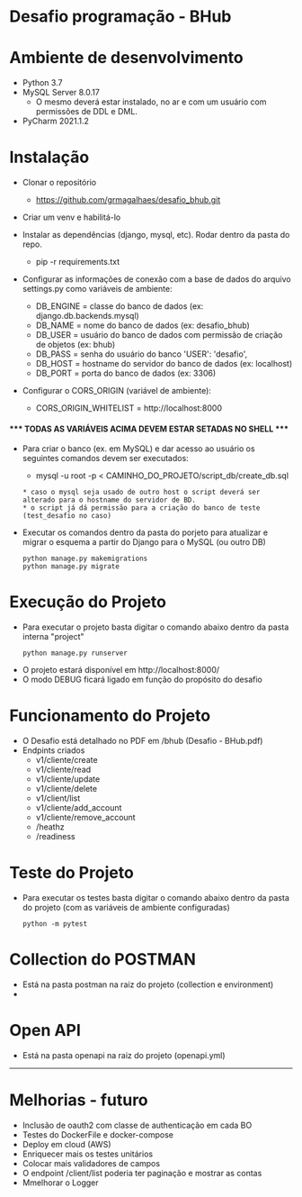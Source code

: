 # Desafio programação - BHub

# Ambiente de desenvolvimento
* Python 3.7
* MySQL Server 8.0.17 
  * O mesmo deverá estar instalado, no ar e com um usuário com permissões de DDL e DML.
* PyCharm 2021.1.2

# Instalação
* Clonar o repositório 
  * https://github.com/grmagalhaes/desafio_bhub.git
* Criar um venv e habilitá-lo
* Instalar as dependências (django, mysql, etc). Rodar dentro da pasta do repo.
    * pip -r requirements.txt
* Configurar as informações de conexão com a base de dados do arquivo settings.py como variáveis de ambiente:  
    * DB_ENGINE = classe do banco de dados (ex: django.db.backends.mysql)
    * DB_NAME = nome do banco de dados (ex: desafio_bhub)
    * DB_USER = usuário do banco de dados com permissão de criação de objetos (ex: bhub)
    * DB_PASS = senha do usuário do banco  'USER': 'desafio',
    * DB_HOST = hostname do servidor do banco de dados (ex: localhost)
    * DB_PORT = porta do banco de dados (ex: 3306)

* Configurar o CORS_ORIGIN (variável de ambiente):
    * CORS_ORIGIN_WHITELIST = http://localhost:8000

#### *** TODAS AS VARIÁVEIS ACIMA DEVEM ESTAR SETADAS NO SHELL *** 
  
* Para criar o banco (ex. em MySQL) e dar acesso ao usuário os seguintes comandos devem ser executados:
    *  mysql -u root -p < CAMINHO_DO_PROJETO/script_db/create_db.sql
    ```
    * caso o mysql seja usado de outro host o script deverá ser alterado para o hostname do servidor de BD.
    * o script já dá permissão para a criação do banco de teste (test_desafio no caso)
    ```
    
* Executar os comandos dentro da pasta do porjeto para atualizar e migrar o esquema a partir do Django para o MySQL (ou outro DB)
    ```
    python manage.py makemigrations
    python manage.py migrate
    ```

# Execução do Projeto
* Para executar o projeto basta digitar o comando abaixo dentro da pasta interna "project"
    ```
    python manage.py runserver
    ```
* O projeto estará disponível em http://localhost:8000/
* O modo DEBUG ficará ligado em função do propósito do desafio

# Funcionamento do Projeto
* O Desafio está detalhado no PDF em /bhub (Desafio - BHub.pdf)  
* Endpints criados
  * v1/cliente/create
  * v1/cliente/read
  * v1/cliente/update
  * v1/cliente/delete
  * v1/client/list
  * v1/cliente/add_account
  * v1/cliente/remove_account
  * /heathz
  * /readiness
   

# Teste do Projeto
* Para executar os testes basta digitar o comando abaixo dentro da pasta do projeto (com as variáveis de ambiente configuradas)
    ```
    python -m pytest
    ```
  
# Collection do POSTMAN
* Está na pasta postman na raiz do projeto (collection e environment)
* 
# Open API 
* Está na pasta openapi na raiz do projeto (openapi.yml)
---

# Melhorias - futuro

* Inclusão de oauth2 com classe de authenticação em cada BO
* Testes do DockerFile e docker-compose
* Deploy em cloud (AWS)
* Enriquecer mais os testes unitários
* Colocar mais validadores de campos
* O endpoint /client/list poderia ter paginação e mostrar as contas
* Mmelhorar o Logger




